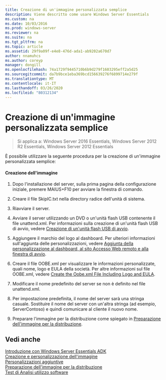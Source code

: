 ```yaml
---
title: Creazione di un'immagine personalizzata semplice
description: Viene descritto come usare Windows Server Essentials
ms.custom: na
ms.date: 10/03/2016
ms.prod: windows-server
ms.reviewer: na
ms.suite: na
ms.tgt_pltfrm: na
ms.topic: article
ms.assetid: 29f9a09f-e4e8-476d-ada1-ab9202a670d7
author: nnamuhcs
ms.author: coreyp
manager: dongill
ms.openlocfilehash: 74a1729f9445710b6b9d279f1603295eff2a5d25
ms.sourcegitcommit: da7b9bce1eba369bcd156639276f6899714e279f
ms.translationtype: MT
ms.contentlocale: it-IT
ms.lasthandoff: 03/26/2020
ms.locfileid: "80312134"
---
```

# <a name="create-a-simple-customized-image"></a>Creazione di un'immagine personalizzata semplice

>Si applica a: Windows Server 2016 Essentials, Windows Server 2012 R2 Essentials, Windows Server 2012 Essentials

È possibile utilizzare la seguente procedura per la creazione di un'immagine personalizzata semplice:  
  
#### <a name="to-create-the-image"></a>Creazione dell'immagine  
  
1.  Dopo l'installazione del server, sulla prima pagina della configurazione iniziale, premere MAIUS+F10 per avviare la finestra di comando.  
  
2.  Creare il file SkipIC.txt nella directory radice dell'unità di sistema.  
  
3.  Riavviare il server.  
  
4.  Avviare il server utilizzando un DVD o un'unità flash USB contenente il file unattend.xml. Per informazioni sulla creazione di un'unità flash USB di avvio, vedere [Creazione di un'unità flash USB di avvio](Create-a-Bootable-USB-Flash-Drive.md).  
  
5.  Aggiungere il marchio del logo al dashboard. Per ulteriori informazioni sull'aggiunta delle personalizzazioni, vedere [Aggiunta della personalizzazione al dashboard, al sito Accesso Web remoto e alla finestra di avvio](Add-Branding-to-the-Dashboard--Remote-Web-Access--and-Launchpad.md).  
  
6.  Creare il file OOBE.xml per visualizzare le informazioni personalizzate, quali nome, logo e EULA della società. Per altre informazioni sul file OOBE.xml, vedere [Create the Oobe.xml File Including Logo and EULA](Create-the-Oobe.xml-File-Including-Logo-and-EULA.md).  
  
7.  Modificare il nome predefinito del server se non è definito nel file unattend.xml.  
  
8.  Per impostazione predefinita, il nome del server sarà una stringa casuale. Sostituire il nome del server con un'altra stringa (ad esempio, ServerContoso) e quindi comunicare al cliente il nuovo nome.  
  
9. Preparare l'immagine per la distribuzione come spiegato in [Preparazione dell'immagine per la distribuzione](Preparing-the-Image-for-Deployment.md).  
  
## <a name="see-also"></a>Vedi anche  
 [Introduzione con Windows Server Essentials ADK](Getting-Started-with-the-Windows-Server-Essentials-ADK.md)   
 [Creazione e personalizzazione dell'immagine](Creating-and-Customizing-the-Image.md)   
 [Personalizzazioni aggiuntive](Additional-Customizations.md)   
 [Preparazione dell'immagine per la distribuzione](Preparing-the-Image-for-Deployment.md)   
 [Test di Analisi utilizzo software](Testing-the-Customer-Experience.md)